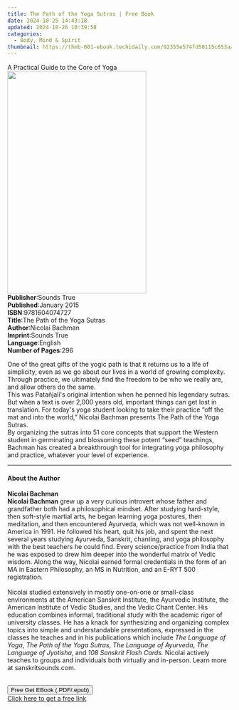 ```yaml
---
title: The Path of the Yoga Sutras | Free Book
date: 2024-10-25 14:43:18
updated: 2024-10-26 10:39:58
categories:
  - Body, Mind & Spirit
thumbnail: https://thmb-001-ebook.techidaily.com/92355e574fd50115c653aa7bbb629e930f14a34411d1b6718dc86336cb802884.jpg
---
```

<main id="book-container">
  <div class="flex flex-col">
    <div class="book-brief flex-1 py-6 px-4 sm:p-6 md:py-10 md:px-8">
      <!-- brief-->
      <div class="book-brief-main">A Practical Guide to the Core of Yoga</div>
    </div>
    <div
      class="book-meta-info flex-1 grid gap-4 col-start-1 col-end-3 row-start-1 sm:mb-6 sm:grid-cols-4 lg:gap-6 lg:col-start-2 lg:row-end-6 lg:row-span-6 lg:mb-0"
    >
      <div
        class="book-meta-info-left place-content-center mt-4 p-4 text-sm leading-6 col-start-2 col-span-2 dark:text-slate-400"
      >
        <img
          class="w-full h-500 object-cover rounded-lg sm:h-255 sm:col-span-2 lg:col-span-full"
          src="https://img-001-ebook.techidaily.com/a6b808722865718d20b44f364bcb0ad62afc2c104da99195f24afb676722ddec.jpg"
          alt=""
          width="312"
          height="500"
        />
      </div>
      <div
        class="book-meta-info-right mt-2 col-start-1 row-start-2 col-span-3 self-center"
      >
        <!-- meta data  -->
        <div class="flex flex-col px-4 md:px-8">
          <div class="flex-1">
            <strong>Publisher</strong>:<span class="px-2">Sounds True</span>
          </div>
          <div class="flex-1">
            <strong>Published</strong>:<span class="px-2">January 2015</span>
          </div>
          <div class="flex-1">
            <strong>ISBN</strong>:<span class="px-2">9781604074727</span>
          </div>
          <div class="flex-1">
            <strong>Title</strong>:<span class="px-2"
              >The Path of the Yoga Sutras</span
            >
          </div>
          <div class="flex-1">
            <strong>Author</strong>:<span class="px-2">Nicolai Bachman</span>
          </div>
          <div class="flex-1">
            <strong>Imprint</strong>:<span class="px-2">Sounds True</span>
          </div>
          <div class="flex-1">
            <strong>Language</strong>:<span class="px-2">English</span>
          </div>
          <div class="flex-1">
            <strong>Number of Pages</strong>:<span class="px-2">296</span>
          </div>
        </div>
      </div>
    </div>
    <div class="book-description flex-1 py-6 px-4 sm:p-6 md:py-10 md:px-8">
      <div class="book-description-main">
        <div accordion-content="" id="description">
          <p>
            One of the great gifts of the yogic path is that it returns us to a
            life of simplicity, even as we go about our lives in a world of
            growing complexity. Through practice, we ultimately find the freedom
            to be who we really are, and allow others do the same.<br />This was
            Patañjali's original intention when he penned his legendary sutras.
            But when a text is over 2,000 years old, important things can get
            lost in translation. For today's yoga student looking to take their
            practice “off the mat and into the world,” Nicolai Bachman presents
            The Path of the Yoga Sutras.<br />By organizing the sutras into 51
            core concepts that support the Western student in germinating and
            blossoming these potent “seed” teachings, Bachman has created a
            breakthrough tool for integrating yoga philosophy and practice,
            whatever your level of experience.
          </p>
        </div>
      </div>
    </div>
    <div class="book-excerpts flex-1 py-6 px-4 sm:p-6 md:py-10 md:px-8">
      <!-- excerpts-->
      <div class="book-excerpts-main">
        <hr />
        <h4 class="placeholder placeholder-heading">
          <span>About the Author</span>
        </h4>
        <p></p>
        <p>
          <b>Nicolai Bachman</b><br /><b>Nicolai Bachman</b> grew up a very
          curious introvert whose father and grandfather both had a
          philosophical mindset. After studying hard-style, then soft-style
          martial arts, he began learning yoga postures, then meditation, and
          then encountered Ayurveda, which was not well-known in America in
          1991. He followed his heart, quit his job, and spent the next several
          years studying Ayurveda, Sanskrit, chanting, and yoga philosophy with
          the best teachers he could find. Every science/practice from India
          that he was exposed to drew him deeper into the wonderful matrix of
          Vedic wisdom. Along the way, Nicolai earned formal credentials in the
          form of an MA in Eastern Philosophy, an MS in Nutrition, and an E-RYT
          500 registration.<br />&nbsp;<br />Nicolai studied extensively in
          mostly one-on-one or small-class environments at the American Sanskrit
          Institute, the Ayurvedic Institute, the American Institute of Vedic
          Studies, and the Vedic Chant Center. His education combines informal,
          traditional study with the academic rigor of university classes. He
          has a knack for synthesizing and organizing complex topics into simple
          and understandable presentations, expressed in the classes he teaches
          and in his publications which include <i>The Language of Yoga</i>,
          <i>The Path of the Yoga Sutras</i>, <i>The Language of Ayurveda</i>,
          <i>The Language of Jyotisha</i>, and<i>
            108 Sanskrit Flash Cards.&nbsp;</i
          >Nicolai actively teaches to groups and individuals both virtually and
          in-person. Learn more at sanskritsounds.com.<br />&nbsp;
        </p>
        <p></p>
      </div>
    </div>
    <div
      class="book-about-author flex-1 py-6 px-4 sm:p-6 md:py-10 md:px-8"
    ></div>
    <div class="book-free-get flex-1 py-6 px-4 sm:p-6 md:py-10 md:px-8">
      <button
        id="btn-free-get"
        class="bg-blue-500 hover:bg-blue-700 text-white font-bold py-2 px-4 rounded"
      >
        Free Get EBook (.PDF/.epub)
      </button>
      <div id="countdown-display" class="px-2 text-lg mt-2"></div>
      <a
        id="free-link"
        class="hidden bg-blue-500 hover:bg-blue-700 text-white font-bold py-2 px-4 rounded"
        href="https://www.ebooks.com/en-us/book/210761472/the-path-of-the-yoga-sutras/nicolai-bachman/"
        target="_blank"
        >Click here to get a free link</a
      >
    </div>
    <script>
      let countdownTime = 0;
      let countdownInterval = null;
      document
        .getElementById('btn-free-get')
        .addEventListener('click', startCountdown);
      function startCountdown() {
        countdownTime = new Date().getTime() + 60000 * 3;
        countdownInterval = setInterval(updateCountdown, 1000);
        document.getElementById('btn-free-get').disabled = true;
        document
          .getElementById('btn-free-get')
          .classList.add('bg-gray-500', 'cursor-not-allowed');
      }
      function updateCountdown() {
        let currentTime = new Date().getTime();
        let timeLeft = countdownTime - currentTime;
        let secondsLeft = Math.floor(timeLeft / 1000);
        document.getElementById('countdown-display').innerHTML =
          `Remaining time: ${secondsLeft} seconds.`;
        if (secondsLeft <= 0) {
          clearInterval(countdownInterval);
          document.getElementById('btn-free-get').classList.add('hidden');
          document.getElementById('free-link').classList.remove('hidden');
          document.getElementById('countdown-display').innerHTML = '';
        }
      }
    </script>
  </div>
</main>
